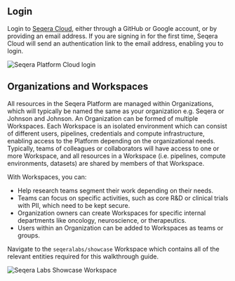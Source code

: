 ## Login 

Login to [Seqera Cloud](https://cloud.seqera.io/login), either through a GitHub or Google account, or by providing an email address. If you are signing in for the first time, Seqera Cloud will send an authentication link to the email address, enabling you to login.

![Seqera Platform Cloud login](assets/sp-cloud-signin.gif)

## Organizations and Workspaces

All resources in the Seqera Platform are managed within Organizations, which will typically be named the same as your organization e.g. Seqera or Johnson and Johnson. An Organization can be formed of multiple Workspaces. Each Workspace is an isolated environment which can consist of different users, pipelines, credentials and compute infrastructure, enabling access to the Platform depending on the organizational needs. Typically, teams of colleagues or collaborators will have access to one or more Workspace, and all resources in a Workspace (i.e. pipelines, compute environments, datasets) are shared by members of that Workspace.

With Workspaces, you can:

- Help research teams segment their work depending on their needs.
- Teams can focus on specific activities, such as core R&D or clinical trials with PII, which need to be kept secure.
- Organization owners can create Workspaces for specific internal departments like oncology, neuroscience, or therapeutics.
- Users within an Organization can be added to Workspaces as teams or groups.

Navigate to the `seqeralabs/showcase` Workspace which contains all of the relevant entities required for this walkthrough guide.

![Seqera Labs Showcase Workspace](assets/go-to-workspace.gif)



